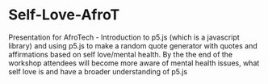 # Self-Love-AfroT

Presentation for AfroTech -
Introduction to p5.js (which is a javascript library) and using p5.js to make a random quote generator with quotes and affirmations based on self love/mental health. By the the end of the workshop attendees will become more aware of mental health issues, what self love is and have a broader understanding of p5.js
